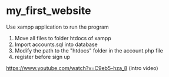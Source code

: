 # my_first_website
Use xampp application to run the program
  1. Move all files to folder htdocs of xampp
  2. Import accounts.sql into database
  3. Modify the path to the "htdocs" folder in the account.php file
  4. register before sign up
  
https://www.youtube.com/watch?v=C9eb5-hza_8 (intro video)
